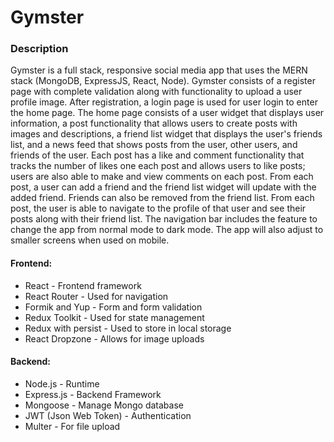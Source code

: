 # Gymster 

### **Description**

Gymster is a full stack, responsive social media app that uses the MERN stack (MongoDB, ExpressJS, React, Node). Gymster consists of a register page with complete validation along with functionality to upload a user profile image. After registration, a login page is used for user login to enter the home page. The home page consists of a user widget that displays user information, a post functionality that allows users to create posts with images and descriptions, a friend list widget that displays the user's friends list, and a news feed that shows posts from the user, other users, and friends of the user. Each post has a like and comment functionality that tracks the number of likes one each post and allows users to like posts; users are also able to make and view comments on each post. From each post, a user can add a friend and the friend list widget will update with the added friend. Friends can also be removed from the friend list. From each post, the user is able to navigate to the profile of that user and see their posts along with their friend list. The navigation bar includes the feature to change the app from normal mode to dark mode. The app will also adjust to smaller screens when used on mobile.

#### Frontend:
- React - Frontend framework
- React Router - Used for navigation 
- Formik and Yup - Form and form validation  
- Redux Toolkit - Used for state management 
- Redux with persist - Used to store in local storage
- React Dropzone - Allows for image uploads

#### Backend:
- Node.js - Runtime
- Express.js - Backend Framework
- Mongoose - Manage Mongo database
- JWT (Json Web Token) - Authentication 
- Multer - For file upload 
